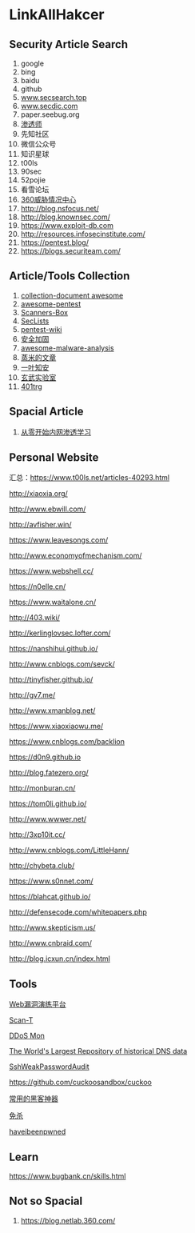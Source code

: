 # LinkAllHakcer

## Security Article Search

1. google
2. bing
3. baidu
4. github
5. www.secsearch.top
6. www.secdic.com
7. paper.seebug.org
8. [渗透师](shentoushi.top)
9. 先知社区
10. 微信公众号
11. 知识星球
12. t00ls
13. 90sec
14. 52pojie
15. 看雪论坛
16. [360威胁情况中心](https://ti.360.net/blog/)
17. http://blog.nsfocus.net/
18. http://blog.knownsec.com/
19. https://www.exploit-db.com
20. http://resources.infosecinstitute.com/
21. https://pentest.blog/
22. https://blogs.securiteam.com/

## Article/Tools Collection

1. [collection-document awesome](https://github.com/klionsec/collection-document)
2. [awesome-pentest](https://github.com/enaqx/awesome-pentest)
3. [Scanners-Box](https://github.com/We5ter/Scanners-Box)
4. [SecLists](https://github.com/danielmiessler/SecLists)
5. [pentest-wiki](https://github.com/nixawk/pentest-wiki)
6. [安全加固](https://wiki.secyun.org/)
7. [awesome-malware-analysis](https://github.com/rshipp/awesome-malware-analysis)
8. [蒸米的文章](https://github.com/zhengmin1989/MyArticles)
9. [一叶知安](https://zhuanlan.zhihu.com/leafsec)
10. [玄武实验室](http://xlab.tencent.com/cn/)
11. [401trg](https://401trg.pw/)

## Spacial Article

1. [从零开始内网渗透学习](https://github.com/l3m0n/pentest_study)





## Personal Website

汇总：https://www.t00ls.net/articles-40293.html

http://xiaoxia.org/

http://www.ebwill.com/

http://avfisher.win/

https://www.leavesongs.com/

http://www.economyofmechanism.com/

https://www.webshell.cc/

https://n0elle.cn/

https://www.waitalone.cn/

http://403.wiki/

http://kerlinglovsec.lofter.com/

https://nanshihui.github.io/

http://www.cnblogs.com/sevck/

http://tinyfisher.github.io/

http://gv7.me/

http://www.xmanblog.net/

https://www.xiaoxiaowu.me/

https://www.cnblogs.com/backlion

https://d0n9.github.io

http://blog.fatezero.org/

http://monburan.cn/

https://tom0li.github.io/

http://www.wwwer.net/

http://3xp10it.cc/

http://www.cnblogs.com/LittleHann/

http://chybeta.club/

https://www.s0nnet.com/

https://blahcat.github.io/

http://defensecode.com/whitepapers.php

http://www.skepticism.us/

http://www.cnbraid.com/

http://blog.icxun.cn/index.html


## Tools

[Web漏洞演练平台](https://github.com/710leo/ZVulDrill)

[Scan-T](https://github.com/nanshihui/Scan-T)

[DDoS Mon](https://ddosmon.net)

[The World's Largest Repository of historical DNS data](https://dnstrails.com/)

[SshWeakPasswordAudit](https://github.com/penoxcn/SshWeakPasswordAudit)

https://github.com/cuckoosandbox/cuckoo

[常用的黑客神器](https://github.com/backlion/hack-for-tools)

[免杀](https://github.com/backlion/secist_script)

[haveibeenpwned](https://haveibeenpwned.com/)

## Learn

https://www.bugbank.cn/skills.html


## Not so Spacial

1. https://blog.netlab.360.com/
